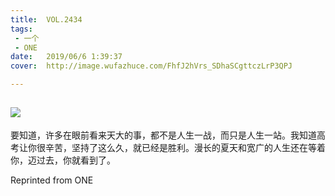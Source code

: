 ```yaml
---
title:	VOL.2434
tags:
 - 一个
 - ONE
date:	2019/06/6 1:39:37
cover:	http://image.wufazhuce.com/FhfJ2hVrs_SDhaSCgttczLrP3QPJ

---
```

![](http://image.wufazhuce.com/FhfJ2hVrs_SDhaSCgttczLrP3QPJ)
---

要知道，许多在眼前看来天大的事，都不是人生一战，而只是人生一站。我知道高考让你很辛苦，坚持了这么久，就已经是胜利。漫长的夏天和宽广的人生还在等着你，迈过去，你就看到了。
 
Reprinted from ONE
